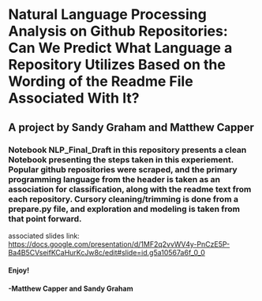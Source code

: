 # Natural Language Processing Analysis on Github Repositories: Can We Predict What Language a Repository Utilizes Based on the Wording of the Readme File Associated With It?

## A project by Sandy Graham and Matthew Capper

### Notebook NLP_Final_Draft in this repository presents a clean Notebook presenting the steps taken in this experiement.  Popular github repositories were scraped, and the primary programming language from the header is taken as an association for classification, along with the readme text from each repository. Cursory cleaning/trimming is done from a prepare.py file, and exploration and modeling is taken from that point forward.

associated slides link:
https://docs.google.com/presentation/d/1MF2q2vvWV4y-PnCzE5P-Ba4B5CVseifKCaHurKcJw8c/edit#slide=id.g5a10567a6f_0_0
#### Enjoy!
#### -Matthew Capper and Sandy Graham

